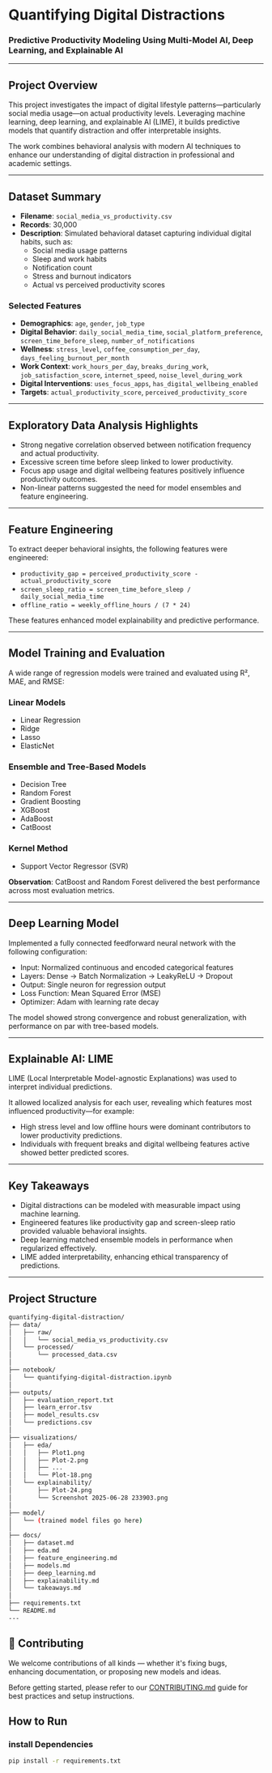 # Quantifying Digital Distractions  
### Predictive Productivity Modeling Using Multi-Model AI, Deep Learning, and Explainable AI

---

## Project Overview

This project investigates the impact of digital lifestyle patterns—particularly social media usage—on actual productivity levels. Leveraging machine learning, deep learning, and explainable AI (LIME), it builds predictive models that quantify distraction and offer interpretable insights.

The work combines behavioral analysis with modern AI techniques to enhance our understanding of digital distraction in professional and academic settings.

---

## Dataset Summary

- **Filename**: `social_media_vs_productivity.csv`
- **Records**: 30,000
- **Description**: Simulated behavioral dataset capturing individual digital habits, such as:
  - Social media usage patterns
  - Sleep and work habits
  - Notification count
  - Stress and burnout indicators
  - Actual vs perceived productivity scores

### Selected Features

- **Demographics**: `age`, `gender`, `job_type`
- **Digital Behavior**: `daily_social_media_time`, `social_platform_preference`, `screen_time_before_sleep`, `number_of_notifications`
- **Wellness**: `stress_level`, `coffee_consumption_per_day`, `days_feeling_burnout_per_month`
- **Work Context**: `work_hours_per_day`, `breaks_during_work`, `job_satisfaction_score`, `internet_speed`, `noise_level_during_work`
- **Digital Interventions**: `uses_focus_apps`, `has_digital_wellbeing_enabled`
- **Targets**: `actual_productivity_score`, `perceived_productivity_score`

---

## Exploratory Data Analysis Highlights

- Strong negative correlation observed between notification frequency and actual productivity.
- Excessive screen time before sleep linked to lower productivity.
- Focus app usage and digital wellbeing features positively influence productivity outcomes.
- Non-linear patterns suggested the need for model ensembles and feature engineering.

---

## Feature Engineering

To extract deeper behavioral insights, the following features were engineered:

- `productivity_gap = perceived_productivity_score - actual_productivity_score`
- `screen_sleep_ratio = screen_time_before_sleep / daily_social_media_time`
- `offline_ratio = weekly_offline_hours / (7 * 24)`

These features enhanced model explainability and predictive performance.

---

## Model Training and Evaluation

A wide range of regression models were trained and evaluated using R², MAE, and RMSE:

### Linear Models
- Linear Regression
- Ridge
- Lasso
- ElasticNet

### Ensemble and Tree-Based Models
- Decision Tree
- Random Forest
- Gradient Boosting
- XGBoost
- AdaBoost
- CatBoost

### Kernel Method
- Support Vector Regressor (SVR)

**Observation**: CatBoost and Random Forest delivered the best performance across most evaluation metrics.

---

## Deep Learning Model

Implemented a fully connected feedforward neural network with the following configuration:

- Input: Normalized continuous and encoded categorical features
- Layers: Dense → Batch Normalization → LeakyReLU → Dropout
- Output: Single neuron for regression output
- Loss Function: Mean Squared Error (MSE)
- Optimizer: Adam with learning rate decay

The model showed strong convergence and robust generalization, with performance on par with tree-based models.

---

## Explainable AI: LIME

LIME (Local Interpretable Model-agnostic Explanations) was used to interpret individual predictions.

It allowed localized analysis for each user, revealing which features most influenced productivity—for example:

- High stress level and low offline hours were dominant contributors to lower productivity predictions.
- Individuals with frequent breaks and digital wellbeing features active showed better predicted scores.

---

## Key Takeaways

- Digital distractions can be modeled with measurable impact using machine learning.
- Engineered features like productivity gap and screen-sleep ratio provided valuable behavioral insights.
- Deep learning matched ensemble models in performance when regularized effectively.
- LIME added interpretability, enhancing ethical transparency of predictions.

---

## Project Structure

```bash
quantifying-digital-distraction/
├── data/
│   ├── raw/
│   │   └── social_media_vs_productivity.csv
│   └── processed/
│       └── processed_data.csv
│
├── notebook/
│   └── quantifying-digital-distraction.ipynb
│
├── outputs/
│   ├── evaluation_report.txt
│   ├── learn_error.tsv
│   ├── model_results.csv
│   └── predictions.csv
│
├── visualizations/
│   ├── eda/
│   │   ├── Plot1.png
│   │   ├── Plot-2.png
│   │   ├── ...
│   │   └── Plot-18.png
│   └── explainability/
│       ├── Plot-24.png
│       └── Screenshot 2025-06-28 233903.png
│
├── model/
│   └── (trained model files go here)
│
├── docs/
│   ├── dataset.md
│   ├── eda.md
│   ├── feature_engineering.md
│   ├── models.md
│   ├── deep_learning.md
│   ├── explainability.md
│   └── takeaways.md
│
├── requirements.txt
└── README.md
---
```

## 🤝 Contributing

We welcome contributions of all kinds — whether it's fixing bugs, enhancing documentation, or proposing new models and ideas.

Before getting started, please refer to our [CONTRIBUTING.md](./CONTRIBUTING.md) guide for best practices and setup instructions.

## How to Run

### install Dependencies
```bash
pip install -r requirements.txt

